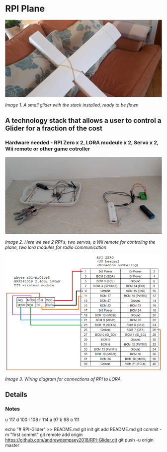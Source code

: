 # RPI Plane

![Picture of a small glider](pics/plane1.png)

*Image 1. A small glider with the stack installed, ready to be flown*

## A technology stack that allows a user to control a Glider for a fraction of the cost

### Hardware needed - RPI Zero x 2, LORA modeule x 2, Servo x 2, Wii remote or other game cotroller

![Picture of a typical hardware requirements](pics/setup1.png)

*Image 2. Here we see 2 RPI's, two servos, a Wii remote for controling the plane, two lora modules for radio communication*

![Connecting the LORA module to RPI](pics/lora_to_pi.png)

*Image 3. Wiring diagram for connections of RPI to LORA*

## Details

### Notes 

u 117
d 100
l 108
r 114
a 97
b 98
o 111

>>

echo "# RPI-Glider" >> README.md
git init
git add README.md
git commit -m "first commit"
git remote add origin https://github.com/andrewdempsey2018/RPI-Glider.git
git push -u origin master